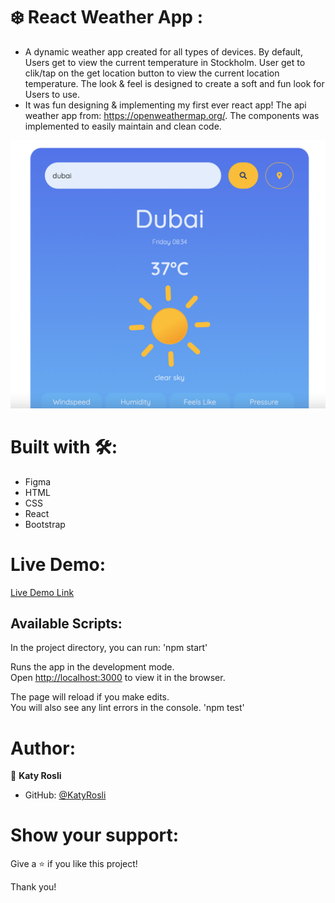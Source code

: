 # ❄️ React Weather App : 
- A dynamic weather app created for all types of devices. By default, Users get to view the current temperature in Stockholm. User get to clik/tap on the get location button to view the current location temperature. The look & feel is designed to create a soft and fun look for Users to use. 
- It was fun designing & implementing my first ever react app! The api weather app from: https://openweathermap.org/. The components was implemented to
easily maintain and clean code.

![screenshot](./ReactWeatherApp.png)

# Built with 🛠️:
- Figma
- HTML
- CSS
- React
- Bootstrap

# Live Demo:
[Live Demo Link](https://upbeat-wilson-17e7a5.netlify.app/)

## Available Scripts:
In the project directory, you can run:
'npm start'

Runs the app in the development mode.\
Open [http://localhost:3000](http://localhost:3000) to view it in the browser.

The page will reload if you make edits.\
You will also see any lint errors in the console.
'npm test'

# Author:
👩 **Katy Rosli**
- GitHub: [@KatyRosli](https://github.com/KatyRosli)

# Show your support:
Give a ⭐️ if you like this project!

Thank you!
